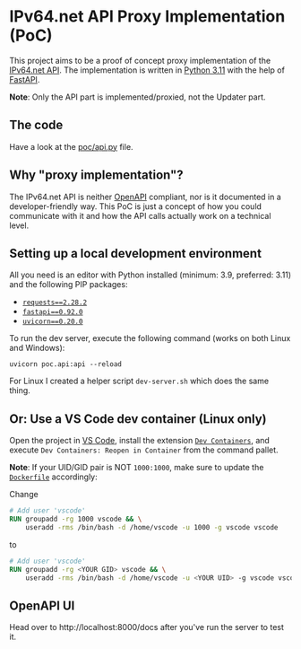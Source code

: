 # IPv64.net API Proxy Implementation (PoC)

This project aims to be a proof of concept proxy implementation of the [IPv64.net API](https://ipv64.net/api.php). The implementation is written in [Python 3.11](https://www.python.org) with the help of [FastAPI](https://fastapi.tiangolo.com).

**Note**: Only the API part is implemented/proxied, not the Updater part.

## The code

Have a look at the [poc/api.py](./poc/api.py) file.

## Why "proxy implementation"?

The IPv64.net API is neither [OpenAPI](https://www.openapis.org) compliant, nor is it documented in a developer-friendly way. This PoC is just a concept of how you could communicate with it and how the API calls actually work on a technical level.

## Setting up a local development environment

All you need is an editor with Python installed (minimum: 3.9, preferred: 3.11) and the following PIP packages:
- [`requests==2.28.2`](https://pypi.org/project/requests/2.28.2)
- [`fastapi==0.92.0`](https://pypi.org/project/fastapi/0.92.0)
- [`uvicorn==0.20.0`](https://pypi.org/project/uvicorn/0.20.0)

To run the dev server, execute the following command (works on both Linux and Windows):
```
uvicorn poc.api:api --reload
```

For Linux I created a helper script `dev-server.sh` which does the same thing.

## Or: Use a VS Code dev container (Linux only)

Open the project in [VS Code](https://code.visualstudio.com), install the extension [`Dev Containers`](https://marketplace.visualstudio.com/items?itemName=ms-vscode-remote.remote-containers), and execute `Dev Containers: Reopen in Container` from the command pallet.

**Note**: If your UID/GID pair is NOT `1000:1000`, make sure to update the [`Dockerfile`](./.devcontainer/Dockerfile) accordingly:

Change
```Dockerfile
# Add user 'vscode'
RUN groupadd -rg 1000 vscode && \
    useradd -rms /bin/bash -d /home/vscode -u 1000 -g vscode vscode
```

to
```Dockerfile
# Add user 'vscode'
RUN groupadd -rg <YOUR GID> vscode && \
    useradd -rms /bin/bash -d /home/vscode -u <YOUR UID> -g vscode vscode
```

## OpenAPI UI

Head over to http://localhost:8000/docs after you've run the server to test it.
